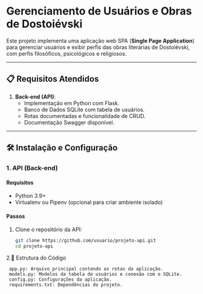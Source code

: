 # Gerenciamento de Usuários e Obras de Dostoiévski

Este projeto implementa uma aplicação web SPA (**Single Page Application**) para gerenciar usuários e exibir perfis das obras literárias de Dostoiévski, com perfis filosóficos, psicológicos e religiosos.

---

## 📋 Requisitos Atendidos

1. **Back-end (API)**:
   - Implementação em Python com Flask.
   - Banco de Dados SQLite com tabela de usuários.
   - Rotas documentadas e funcionalidade de CRUD.
   - Documentação Swagger disponível.

---

## 🛠️ Instalação e Configuração

### **1. API (Back-end)**

#### Requisitos
- Python 3.9+
- Virtualenv ou Pipenv (opcional para criar ambiente isolado)

#### Passos
1. Clone o repositório da API:
   ```bash
   git clone https://github.com/usuario/projeto-api.git
   cd projeto-api

 2.📄 Estrutura do Código
   ``` API:
    app.py: Arquivo principal contendo as rotas da aplicação.
    models.py: Modelos da tabela de usuários e conexão com o SQLite.
    config.py: Configurações da aplicação.
    requirements.txt: Dependências do projeto.